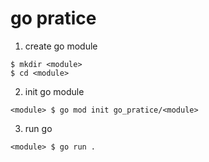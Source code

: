 # go pratice
1. create go module
```
$ mkdir <module>
$ cd <module>
```
2. init go module
```
<module> $ go mod init go_pratice/<module>
```
3. run go
```
<module> $ go run .
```
